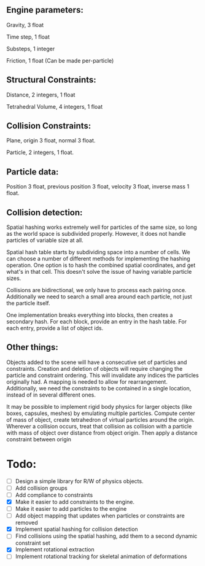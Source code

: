 ## Engine parameters:

Gravity, 3 float

Time step, 1 float

Substeps, 1 integer

Friction, 1 float (Can be made per-particle)



## Structural Constraints:

Distance, 2 integers, 1 float

Tetrahedral Volume, 4 integers, 1 float



## Collision Constraints:

Plane, origin 3 float, normal 3 float.

Particle, 2 integers, 1 float.

## Particle data:

Position 3 float, previous position 3 float, velocity 3 float, inverse mass 1 float.



## Collision detection:

Spatial hashing works extremely well for particles of the same size, so long as the world space is subdivided properly. However, it does not handle particles of variable size at all.

Spatial hash table starts by subdividing space into a number of cells. We can choose a number of different methods for implementing the hashing operation. One option is to hash the combined spatial coordinates, and get what's in that cell. This doesn't solve the issue of having variable particle sizes.

Collisions are bidirectional, we only have to process each pairing once. Additionally we need to search a small area around each particle, not just the particle itself. 

One implementation breaks everything into blocks, then creates a secondary hash. For each block, provide an entry in the hash table. For each entry, provide a list of object ids. 

## Other things:

Objects added to the scene will have a consecutive set of particles and constraints. Creation and deletion of objects will require changing the particle and constraint ordering. This will invalidate any indices the particles originally had. A mapping is needed to allow for rearrangement. Additionally, we need the constraints to be contained in a single location, instead of in several different ones. 

It may be possible to implement rigid body physics for larger objects (like boxes, capsules, meshes) by emulating multiple particles. Compute center of mass of object, create tetrahedron of virtual particles around the origin. Wherever a collision occurs,  treat that collision as collision with a particle with mass of object over distance from object origin. Then apply a distance constraint between origin  

# Todo:

- [ ] Design a simple library for R/W of physics objects.
- [ ] Add collision groups
- [ ] Add compliance to constraints
- [x] Make it easier to add constraints to the engine.
- [ ] Make it easier to add particles to the engine
- [ ] Add object mapping that updates when particles or constraints are removed
- [x] Implement spatial hashing for collision detection
- [ ] Find collisions using the spatial hashing, add them to a second dynamic constraint set 
- [x] Implement rotational extraction
- [ ] Implement rotational tracking for skeletal animation of deformations